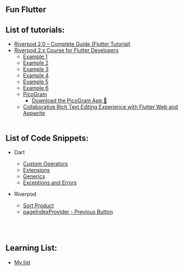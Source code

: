 ## Fun Flutter


## List of tutorials:
- [Riverpod 2.0 – Complete Guide (Flutter Tutorial)](https://github.com/Arti-Sadra/fun-flutter/tree/main/Riverpod/ResoCoder/riverpod2)
- [Riverpod 2.x Course for Flutter Developers](https://github.com/Arti-Sadra/fun-flutter/tree/main/Riverpod/Vandad/Riverpod2.x)
  - [Example 1](https://github.com/Arti-Sadra/fun-flutter/tree/main/Riverpod/Vandad/Riverpod2.x/example1)
  - [Example 2](https://github.com/Arti-Sadra/fun-flutter/tree/main/Riverpod/Vandad/Riverpod2.x/example2)
  - [Example 3](https://github.com/Arti-Sadra/fun-flutter/tree/main/Riverpod/Vandad/Riverpod2.x/example3)
  - [Example 4](https://github.com/Arti-Sadra/fun-flutter/tree/main/Riverpod/Vandad/Riverpod2.x/example4)
  - [Example 5](https://github.com/Arti-Sadra/fun-flutter/tree/main/Riverpod/Vandad/Riverpod2.x/example5)
  - [Example 6](https://github.com/Arti-Sadra/fun-flutter/tree/main/Riverpod/Vandad/Riverpod2.x/example6)
  - [PicoGram](https://github.com/Arti-Sadra/fun-flutter/tree/main/Riverpod/Vandad/Riverpod2.x/picogram) <!-- - [💻 Current task] -->
     - [Download the PicoGram App 📱](https://github.com/Arti-Sadra/fun-flutter/releases/tag/v1.0.0-alpha)
  - [Collaborative Rich Text Editing Experience with Flutter Web and Appwrite](https://github.com/Arti-Sadra/fun-flutter/tree/main/Riverpod/FwF/google_doc)
<br><br>
## List of Code Snippets:
- Dart
  - [Custom Operators](https://github.com/Arti-Sadra/fun-flutter/blob/main/CodeSnippet/Dart/custom-operators.dart)
  - [Extensions](https://github.com/Arti-Sadra/fun-flutter/blob/main/CodeSnippet/Dart/extensions.dart)
  - [Generics](https://github.com/Arti-Sadra/fun-flutter/blob/main/CodeSnippet/Dart/generics.dart)
  - [Exceptions and Errors](https://github.com/Arti-Sadra/fun-flutter/blob/main/CodeSnippet/Dart/exceptions.dart)
  
  

- Riverpod
  - [Sort Product](https://github.com/Arti-Sadra/fun-flutter/blob/main/CodeSnippet/Riverpod/sort-product.dart)
  - [pageIndexProvider - Previous Button](https://github.com/Arti-Sadra/fun-flutter/blob/main/CodeSnippet/Riverpod/pageIndexProvider-PreviousButton.dart)

<br>
<br>

## Learning List:
- [My list](https://github.com/Arti-Sadra/fun-flutter/blob/main/learning-list.md)

<!--
❤️ 🧡 💛 💚 💙 💜 🖤 🤍 🤎 ❤️‍🔥 ❤️‍🩹 💔 ❣️ 💕 💞 💓 💗 💖 💘 💝 💟 
☮️ ✝️ ☪️ 🕉 ☸️ ✡️ 🔯 🕎 ☯️ ☦️ 🛐 ⛎ ♈️ ♉️ ♊️ ♋️ ♌️ ♍️ ♎️ ♏️ ♐️ ♑️ ♒️ ♓️ 🆔 
⚛️ 🉑 ☢️ ☣️ 📴 📳 🈶 🈚️ 🈸 🈺 🈷️ ✴️ 🆚 💮 🉐 ㊙️ ㊗️ 🈴 🈵 🈹 🈲 
🅰️ 🅱️ 🆎 🆑 🅾️ 🆘 ❌ ⭕️ 🛑 ⛔️ 📛 🚫 💯 💢 ♨️ 🚷 🚯 🚳 🚱 🔞 
📵 🚭 ❗️ ❕ ❓ ❔ ‼️ ⁉️ 🔅 🔆 〽️ ⚠️ 🚸 🔱 ⚜️ 🔰 ♻️ ✅ 🈯️ 💹 ❇️ 
✳️ ❎ 🌐 💠 Ⓜ️ 🌀 💤 🏧 🚾 ♿️ 🅿️ 🛗 🈳 🈂️ 🛂 🛃 🛄 🛅 🚹 🚺
🚼 ⚧ 🚻 🚮 🎦 📶 🈁 🔣 ℹ️ 🔤 🔡 🔠 🆖 🆗 🆙 🆒 🆕 🆓 0️⃣ 
1️⃣ 2️⃣ 3️⃣ 4️⃣ 5️⃣ 6️⃣ 7️⃣ 8️⃣ 9️⃣ 🔟 🔢 #️⃣ *️⃣ ⏏️ ▶️ ⏸ ⏯ ⏹ ⏺ ⏭ 
⏮ ⏩ ⏪ ⏫ ⏬ ◀️ 🔼 🔽 ➡️ ⬅️ ⬆️ ⬇️ ↗️ ↘️ ↙️ ↖️ ↕️ ↔️ ↪️ ↩️ ⤴️ 
⤵️ 🔀 🔁 🔂 🔄 🔃 🎵 🎶 ➕ ➖ ➗ ✖️ 🟰 ♾ 💲 💱 ™️ ©️ ®️ 
〰️ ➰ ➿ 🔚 🔙 🔛 🔝 🔜 ✔️ ☑️ 🔘 🔴 🟠 🟡 🟢 🔵 🟣 ⚫️ 
⚪️ 🟤⌚️ 📱 📲 💻 ⌨️ 🖥 🖨 🖱 🖲 🕹 🗜 💽 💾 💿 📀 📼 
📷 📸 📹 🎥 📽 🎞 📞 ☎️ 📟 📠 📺 📻 🎙 🎚 🎛 🧭 ⏱ 
⏲ ⏰ 🕰 ⌛️ ⏳ 📡 🔋 🪫 🔌 💡 🔦 🕯 🪔 🧯 🛢 💸 💵 
💴 💶 💷 🪙 💰 💳 💎 ⚖️ 🪜 🧰 🪛 🔧 🔨 ⚒ 🛠 ⛏ 🪚
🔩 ⚙️ 🪤 🧱 ⛓ 🧲 🔫 💣 🧨 🪓 🔪 🗡 ⚔️ 🛡 🚬 ⚰️ 🪦
⚱️ 🏺 🔮 📿 🧿 🪬 💈 ⚗️ 🔭 🔬 🕳 🩹 🩺 🩻 🩼 💊 💉
🩸 🧬 🦠 🧫 🧪 🌡 🧹 🪠 🧺 🧻 🚽 🚰 🚿 🛁 🛀 🧼 🪥
🪒 🧽 🪣 🧴 🛎 🔑 🗝 🚪 🪑 🛋 🛏 🛌 🧸 🪆 🖼 🪞 🪟 
🛍 🛒 🎁 🎈 🎏 🎀 🪄 🪅 🎊 🎉 🪩 🎎 🏮 🎐 🧧 ✉️ 📩 
📨 📧 💌 📥 📤 📦 🏷 🪧 📪 📫 📬 📭 📮 📯 📜 📃 📄 
📑 🧾 📊 📈 📉 🗒 🗓 📆 📅 🗑 🪪 📇 🗃 🗳 🗄 📋 📁
📂 🗂 🗞 📰 📓 📔 📒 📕 📗 📘 📙 📚 📖 🔖 🧷 🔗 📎
🖇 📐 📏 🧮 📌 📍 ✂️ 🖊 🖋 ✒️ 🖌 🖍 📝 ✏️ 🔍 🔎 🔏 
🔐 🔒 🔓 -->
